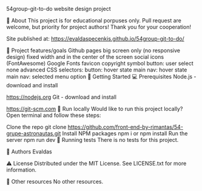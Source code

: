 54group-git-to-do
website design project


🌟 About
This project is for educational porpuses only. Pull request are welcome, but priority for project authors! Thank you for your cooperation!

Site published at: https://evaldaspecenkis.github.io/54group-git-to-do/



🎯 Project features/goals
Github pages
big screen only (no responsive design)
fixed width and in the center of the screen
social icons (FontAwesome)
Google Fonts
favicon
copyright symbol
button: user select none
advanced CSS selectors:
button: hover state
main nav: hover state
main nav: selected menu option
🧰 Getting Started
💻 Prerequisites
Node.js - download and install

https://nodejs.org
Git - download and install

https://git-scm.com
🏃 Run locally
Would like to run this project locally? Open terminal and follow these steps:

Clone the repo
git clone https://github.com/front-end-by-rimantas/54-grupe-astronautas.git
Install NPM packages
npm i
or
npm install
Run the server
npm run dev
🧪 Running tests
There is no tests for this project.

🎅 Authors
Evaldas

⚠️ License
Distributed under the MIT License. See LICENSE.txt for more information.

🔗 Other resources
No other resources.